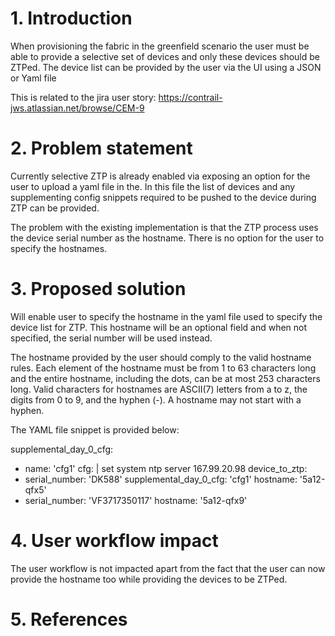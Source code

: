 # 1. Introduction
When provisioning the fabric in the greenfield scenario the user must be able
to provide a selective set of devices and only these devices should be ZTPed.
The device list can be provided by the user via the UI using a JSON or Yaml 
file

This is related to the jira user story:
https://contrail-jws.atlassian.net/browse/CEM-9

# 2. Problem statement
Currently selective ZTP is already enabled via exposing an option for the user
to upload a yaml file in the. In this file the list of devices and any 
supplementing config snippets required to be pushed to the device during ZTP
can be provided. 

The problem with the existing implementation is that the ZTP process uses the
device serial number as the hostname. There is no option for the user to 
specify the hostnames.

# 3. Proposed solution
Will enable user to specify the hostname in the yaml file used to specify the
device list for ZTP. This hostname will be an optional field and when not
specified, the serial number will be used instead.

The hostname provided by the user should comply to the valid hostname rules.
Each element of the hostname must be from 1 to 63 characters long and the 
entire hostname, including the dots, can be at most 253 characters long.
Valid characters for hostnames are ASCII(7) letters from a to z, the digits
from 0 to 9, and the hyphen (-).  A hostname may not start with a hyphen.

The YAML file snippet is provided below:

supplemental_day_0_cfg:
  - name: 'cfg1'
    cfg: |
      set system ntp server 167.99.20.98
device_to_ztp:
  - serial_number: 'DK588'
    supplemental_day_0_cfg: 'cfg1'
    hostname: '5a12-qfx5'
  - serial_number: 'VF3717350117'
    hostname: '5a12-qfx9'

# 4. User workflow impact
The user workflow is not impacted apart from the fact that the user can now
provide the hostname too while providing the devices to be ZTPed.

# 5. References
